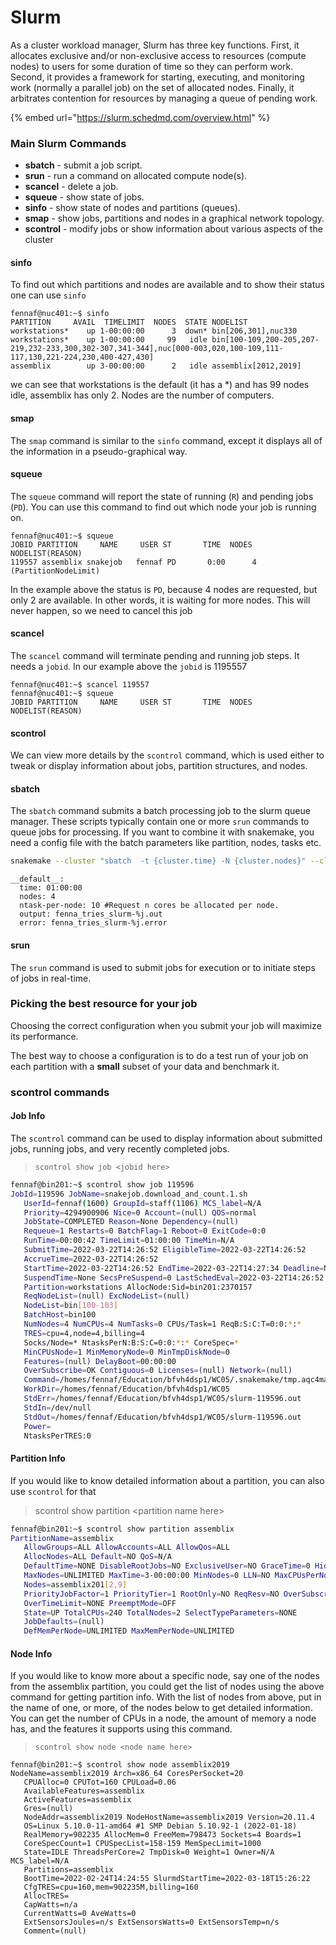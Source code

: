 # Slurm

As a cluster workload manager, Slurm has three key functions. First, it allocates exclusive and/or non-exclusive access to resources (compute nodes) to users for some duration of time so they can perform work. Second, it provides a framework for starting, executing, and monitoring work (normally a parallel job) on the set of allocated nodes. Finally, it arbitrates contention for resources by managing a queue of pending work.&#x20;

{% embed url="https://slurm.schedmd.com/overview.html" %}

### Main Slurm Commands

* **sbatch** - submit a job script.
* **srun** - run a command on allocated compute node(s).
* **scancel** - delete a job.
* **squeue** - show state of jobs.
* **sinfo** - show state of nodes and partitions (queues).
* **smap** - show jobs, partitions and nodes in a graphical network topology.
* **scontrol** - modify jobs or show information about various aspects of the cluster

#### **sinfo**&#x20;

To find out which partitions and nodes are available and to show their status one can use `sinfo`&#x20;

```
fennaf@nuc401:~$ sinfo
PARTITION     AVAIL  TIMELIMIT  NODES  STATE NODELIST
workstations*    up 1-00:00:00      3  down* bin[206,301],nuc330
workstations*    up 1-00:00:00     99   idle bin[100-109,200-205,207-219,232-233,300,302-307,341-344],nuc[000-003,020,100-109,111-117,130,221-224,230,400-427,430]
assemblix        up 3-00:00:00      2   idle assemblix[2012,2019]
```

we can see that workstations is the default (it has a \*) and has 99 nodes idle, assemblix has only 2. Nodes are the number of computers.&#x20;

#### smap

The `smap` command is similar to the `sinfo` command, except it displays all of the information in a pseudo-graphical way.

#### squeue

The `squeue` command will report the state of running (`R`) and pending jobs (`PD`). You can use this command to find out which node your job is running on.&#x20;

```
fennaf@nuc401:~$ squeue
JOBID PARTITION     NAME     USER ST       TIME  NODES NODELIST(REASON)
119557 assemblix snakejob   fennaf PD       0:00      4 (PartitionNodeLimit)
```

In the example above the status is `PD`, because 4 nodes are requested, but only 2 are available. In other words, it is waiting for more nodes. This will never happen, so we need to cancel this job

#### scancel

The `scancel` command will terminate pending and running job steps. It needs a `jobid`. In our example above the `jobid` is 1195557

```
fennaf@nuc401:~$ scancel 119557
fennaf@nuc401:~$ squeue
JOBID PARTITION     NAME     USER ST       TIME  NODES NODELIST(REASON)
```

#### scontrol

We can view more details by the `scontrol` command, which is used either to tweak or display information about jobs, partition structures, and nodes.&#x20;

#### sbatch

The `sbatch` command submits a batch processing job to the slurm queue manager. These scripts typically contain one or more `srun` commands to queue jobs for processing. If you want to combine it with snakemake, you need a config file with the batch parameters like partition, nodes, tasks etc.&#x20;

```bash
snakemake --cluster "sbatch  -t {cluster.time} -N {cluster.nodes}" --cluster-config cluster_config.yaml --jobs 2 --snakefile NCBI.smk 
```

```
__default__:
  time: 01:00:00
  nodes: 4
  ntask-per-node: 10 #Request n cores be allocated per node.
  output: fenna_tries_slurm-%j.out
  error: fenna_tries_slurm-%j.error

```

#### srun

The `srun` command is used to submit jobs for execution or to initiate steps of jobs in real-time.&#x20;



### Picking the best resource for your job

Choosing the correct configuration when you submit your job will maximize its performance.&#x20;

The best way to choose a configuration is to do a test run of your job on each partition with a **small** subset of your data and benchmark it.&#x20;



### scontrol commands

#### Job Info

The `scontrol` command can be used to display information about submitted jobs, running jobs, and very recently completed jobs.&#x20;

> `scontrol show job <jobid here>`

```bash
fennaf@bin201:~$ scontrol show job 119596
JobId=119596 JobName=snakejob.download_and_count.1.sh
   UserId=fennaf(1600) GroupId=staff(1106) MCS_label=N/A
   Priority=4294900906 Nice=0 Account=(null) QOS=normal
   JobState=COMPLETED Reason=None Dependency=(null)
   Requeue=1 Restarts=0 BatchFlag=1 Reboot=0 ExitCode=0:0
   RunTime=00:00:42 TimeLimit=01:00:00 TimeMin=N/A
   SubmitTime=2022-03-22T14:26:52 EligibleTime=2022-03-22T14:26:52
   AccrueTime=2022-03-22T14:26:52
   StartTime=2022-03-22T14:26:52 EndTime=2022-03-22T14:27:34 Deadline=N/A
   SuspendTime=None SecsPreSuspend=0 LastSchedEval=2022-03-22T14:26:52
   Partition=workstations AllocNode:Sid=bin201:2370157
   ReqNodeList=(null) ExcNodeList=(null)
   NodeList=bin[100-103]
   BatchHost=bin100
   NumNodes=4 NumCPUs=4 NumTasks=0 CPUs/Task=1 ReqB:S:C:T=0:0:*:*
   TRES=cpu=4,node=4,billing=4
   Socks/Node=* NtasksPerN:B:S:C=0:0:*:* CoreSpec=*
   MinCPUsNode=1 MinMemoryNode=0 MinTmpDiskNode=0
   Features=(null) DelayBoot=00:00:00
   OverSubscribe=OK Contiguous=0 Licenses=(null) Network=(null)
   Command=/homes/fennaf/Education/bfvh4dsp1/WC05/.snakemake/tmp.aqc4maq6/snakejob.download_and_count.1.sh
   WorkDir=/homes/fennaf/Education/bfvh4dsp1/WC05
   StdErr=/homes/fennaf/Education/bfvh4dsp1/WC05/slurm-119596.out
   StdIn=/dev/null
   StdOut=/homes/fennaf/Education/bfvh4dsp1/WC05/slurm-119596.out
   Power=
   NtasksPerTRES:0

```

#### Partition Info

If you would like to know detailed information about a partition, you can also use `scontrol` for that

> scontrol show partition \<partition name here>

```bash
fennaf@bin201:~$ scontrol show partition assemblix
PartitionName=assemblix
   AllowGroups=ALL AllowAccounts=ALL AllowQos=ALL
   AllocNodes=ALL Default=NO QoS=N/A
   DefaultTime=NONE DisableRootJobs=NO ExclusiveUser=NO GraceTime=0 Hidden=NO
   MaxNodes=UNLIMITED MaxTime=3-00:00:00 MinNodes=0 LLN=NO MaxCPUsPerNode=UNLIMITED
   Nodes=assemblix201[2,9]
   PriorityJobFactor=1 PriorityTier=1 RootOnly=NO ReqResv=NO OverSubscribe=NO
   OverTimeLimit=NONE PreemptMode=OFF
   State=UP TotalCPUs=240 TotalNodes=2 SelectTypeParameters=NONE
   JobDefaults=(null)
   DefMemPerNode=UNLIMITED MaxMemPerNode=UNLIMITED
```

#### Node Info

If you would like to know more about a specific node, say one of the nodes from the assemblix partition, you could get the list of nodes using the above command for getting partition info. With the list of nodes from above, put in the name of one, or more, of the nodes below to get detailed information. You can get the number of CPUs in a node, the amount of memory a node has, and the features it supports using this command.

> `scontrol show node <node name here>`

```
fennaf@bin201:~$ scontrol show node assemblix2019
NodeName=assemblix2019 Arch=x86_64 CoresPerSocket=20 
   CPUAlloc=0 CPUTot=160 CPULoad=0.06
   AvailableFeatures=assemblix
   ActiveFeatures=assemblix
   Gres=(null)
   NodeAddr=assemblix2019 NodeHostName=assemblix2019 Version=20.11.4
   OS=Linux 5.10.0-11-amd64 #1 SMP Debian 5.10.92-1 (2022-01-18) 
   RealMemory=902235 AllocMem=0 FreeMem=798473 Sockets=4 Boards=1
   CoreSpecCount=1 CPUSpecList=158-159 MemSpecLimit=1000
   State=IDLE ThreadsPerCore=2 TmpDisk=0 Weight=1 Owner=N/A MCS_label=N/A
   Partitions=assemblix 
   BootTime=2022-02-24T14:24:55 SlurmdStartTime=2022-03-18T15:26:22
   CfgTRES=cpu=160,mem=902235M,billing=160
   AllocTRES=
   CapWatts=n/a
   CurrentWatts=0 AveWatts=0
   ExtSensorsJoules=n/s ExtSensorsWatts=0 ExtSensorsTemp=n/s
   Comment=(null)

```
